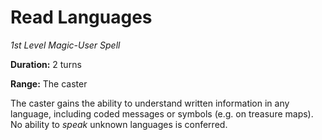 # Read Languages

*1st Level Magic-User Spell*

**Duration:** 2 turns

**Range:** The caster

The caster gains the ability to understand written information in any language, including coded messages or symbols (e.g. on treasure maps). No ability to *speak* unknown languages is conferred.